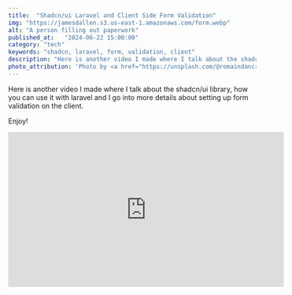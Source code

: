 ```yaml
---
title:  "Shadcn/ui Laravel and Client Side Form Validation"
img: "https://jamesdallen.s3.us-east-1.amazonaws.com/form.webp"
alt: "A person filling out paperwork"
published_at:   "2024-06-22 15:00:00"
category: "tech"
keywords: "shadcn, laravel, form, validation, client"
description: "Here is another video I made where I talk about the shadcn/ui library, how you can use it with laravel and I go into more details about setting up form validation on the client."
photo_attribution: 'Photo by <a href="https://unsplash.com/@romaindancre?utm_content=creditCopyText&utm_medium=referral&utm_source=unsplash">Romain Dancre</a> on <a href="https://unsplash.com/photos/person-in-orange-long-sleeve-shirt-writing-on-white-paper-doplSDELX7E?utm_content=creditCopyText&utm_medium=referral&utm_source=unsplash">Unsplash</a>'
---
```


Here is another video I made where I talk about the shadcn/ui library, how you can use it with laravel and I go into more details about setting up form validation on the client.

Enjoy!

<div class="video-container">
  <iframe width="560" height="315" src="https://www.youtube.com/embed/pGOMD9WFr3g?si=R78WL5YEptqPKqOK" title="YouTube video player" frameborder="0" allow="accelerometer; autoplay; clipboard-write; encrypted-media; gyroscope; picture-in-picture; web-share" referrerpolicy="strict-origin-when-cross-origin" allowfullscreen></iframe>
</div>
